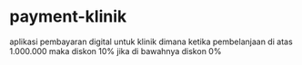 # payment-klinik
aplikasi pembayaran digital untuk klinik dimana ketika pembelanjaan di atas 1.000.000 maka diskon 10% jika di bawahnya diskon 0% 
